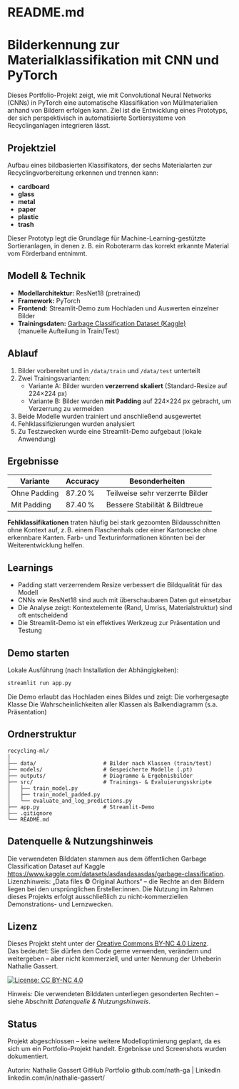 # README.md

# Bilderkennung zur Materialklassifikation mit CNN und PyTorch

Dieses Portfolio-Projekt zeigt, wie mit Convolutional Neural Networks (CNNs) in PyTorch eine automatische Klassifikation von Müllmaterialien anhand von Bildern erfolgen kann. Ziel ist die Entwicklung eines Prototyps, der sich perspektivisch in automatisierte Sortiersysteme von Recyclinganlagen integrieren lässt.

## Projektziel

Aufbau eines bildbasierten Klassifikators, der sechs Materialarten zur Recyclingvorbereitung erkennen und trennen kann:

- **cardboard**
- **glass**
- **metal**
- **paper**
- **plastic**
- **trash**

Dieser Prototyp legt die Grundlage für Machine-Learning-gestützte Sortieranlagen, in denen z. B. ein Roboterarm das korrekt erkannte Material vom Förderband entnimmt.

## Modell & Technik

- **Modellarchitektur:** ResNet18 (pretrained)
- **Framework:** PyTorch
- **Frontend:** Streamlit-Demo zum Hochladen und Auswerten einzelner Bilder
- **Trainingsdaten:** [Garbage Classification Dataset (Kaggle)](https://www.kaggle.com/datasets/asdasdasasdas/garbage-classification)  
  (manuelle Aufteilung in Train/Test)

## Ablauf

1. Bilder vorbereitet und in `/data/train` und `/data/test` unterteilt  
2. Zwei Trainingsvarianten:
   - Variante A: Bilder wurden **verzerrend skaliert** (Standard-Resize auf 224×224 px)
   - Variante B: Bilder wurden **mit Padding** auf 224×224 px gebracht, um Verzerrung zu vermeiden  
3. Beide Modelle wurden trainiert und anschließend ausgewertet
4. Fehlklassifizierungen wurden analysiert
5. Zu Testzwecken wurde eine Streamlit-Demo aufgebaut (lokale Anwendung)

## Ergebnisse

| Variante        | Accuracy | Besonderheiten                        |
|----------------|----------|----------------------------------------|
| Ohne Padding   | 87.20 %  | Teilweise sehr verzerrte Bilder        |
| Mit Padding    | 87.40 %  | Bessere Stabilität & Bildtreue         |

**Fehlklassifikationen** traten häufig bei stark gezoomten Bildausschnitten ohne Kontext auf, z. B. einem Flaschenhals oder einer Kartonecke ohne erkennbare Kanten. Farb- und Texturinformationen könnten bei der Weiterentwicklung helfen.

## Learnings

- Padding statt verzerrendem Resize verbessert die Bildqualität für das Modell
- CNNs wie ResNet18 sind auch mit überschaubaren Daten gut einsetzbar
- Die Analyse zeigt: Kontextelemente (Rand, Umriss, Materialstruktur) sind oft entscheidend
- Die Streamlit-Demo ist ein effektives Werkzeug zur Präsentation und Testung

## Demo starten

Lokale Ausführung (nach Installation der Abhängigkeiten):

```bash
streamlit run app.py
```
Die Demo erlaubt das Hochladen eines Bildes und zeigt: 
Die vorhergesagte Klasse
Die Wahrscheinlichkeiten aller Klassen als Balkendiagramm (s.a. Präsentation)

## Ordnerstruktur 

```
recycling-ml/
│
├── data/                     # Bilder nach Klassen (train/test)
├── models/                   # Gespeicherte Modelle (.pt)
├── outputs/                  # Diagramme & Ergebnisbilder
├── src/                      # Trainings- & Evaluierungsskripte
│   ├── train_model.py
│   ├── train_model_padded.py
│   └── evaluate_and_log_predictions.py
├── app.py                    # Streamlit-Demo
├── .gitignore
└── README.md
```

## Datenquelle & Nutzungshinweis

Die verwendeten Bilddaten stammen aus dem öffentlichen Garbage Classification Dataset auf Kaggle https://www.kaggle.com/datasets/asdasdasasdas/garbage-classification.
Lizenzhinweis:
„Data files © Original Authors“ – die Rechte an den Bildern liegen bei den ursprünglichen Ersteller:innen.
Die Nutzung im Rahmen dieses Projekts erfolgt ausschließlich zu nicht-kommerziellen Demonstrations- und Lernzwecken.

## Lizenz

Dieses Projekt steht unter der [Creative Commons BY-NC 4.0 Lizenz](https://creativecommons.org/licenses/by-nc/4.0/).  
Das bedeutet: Sie dürfen den Code gerne verwenden, verändern und weitergeben – aber nicht kommerziell, und unter Nennung der Urheberin Nathalie Gassert.

[![License: CC BY-NC 4.0](https://img.shields.io/badge/License-CC--BY--NC%204.0-lightgrey.svg)](https://creativecommons.org/licenses/by-nc/4.0/)

Hinweis: Die verwendeten Bilddaten unterliegen gesonderten Rechten – siehe Abschnitt *Datenquelle & Nutzungshinweis*.

##  Status

Projekt abgeschlossen – keine weitere Modelloptimierung geplant, da es sich um ein Portfolio-Projekt handelt.
Ergebnisse und Screenshots wurden dokumentiert.

Autorin: Nathalie Gassert
GitHub Portfolio github.com/nath-ga | LinkedIn linkedin.com/in/nathalie-gassert/